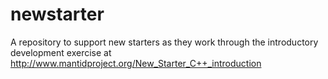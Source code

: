 newstarter
==========

A repository to support new starters as they work through the introductory development exercise at http://www.mantidproject.org/New_Starter_C++_introduction


